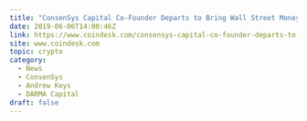 ```yaml
---
title: "ConsenSys Capital Co-Founder Departs to Bring Wall Street Money to Ethereum"
date: 2019-06-06T14:00:46Z
link: https://www.coindesk.com/consensys-capital-co-founder-departs-to-bring-wall-street-money-to-ethereum?utm_medium=RSS&utm_source=hune
site: www.coindesk.com
topic: crypto
category:
  - News
  - ConsenSys
  - Andrew Keys
  - DARMA Capital
draft: false
---
```

